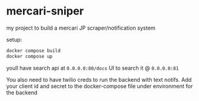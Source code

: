 # mercari-sniper

my project to build a mercari JP scraper/notification system

setup:
```sh
docker compose build
docker compose up
```

youll have search api at `0.0.0.0:80/docs`
UI to search it @ `0.0.0.0:81`


You also need to have twilio creds to run the backend with text notifs.
Add your client id and secret to the docker-compose file under environment for the backend
